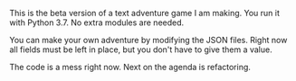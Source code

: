 This is the beta version of a text adventure game I am making. You run it with Python 3.7. No extra modules are needed.

You can make your own adventure by modifying the JSON files. Right now all fields must be left in place, but you don't have to give them a value.

The code is a mess right now. Next on the agenda is refactoring.
